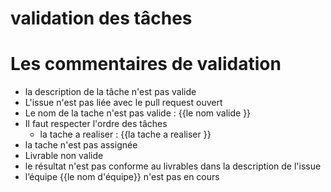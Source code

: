 # validation des tâches

# Les commentaires de validation 
- la description de la tâche n'est pas valide
- L'issue n'est pas liée avec le  pull request ouvert
- Le nom de la tache n'est pas valide : {{le nom valide }}
- Il faut respecter l'ordre des tâches 
    - la tache a realiser : {{la tache a realiser }}
- la tache n'est pas assignée 
- Livrable non valide
- le résultat n'est pas conforme au livrables dans la description de l'issue
- l’équipe {{le nom d'équipe}} n'est pas en cours
